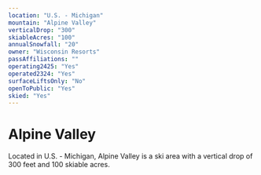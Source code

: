 ```yaml
---
location: "U.S. - Michigan"
mountain: "Alpine Valley"
verticalDrop: "300"
skiableAcres: "100"
annualSnowfall: "20"
owner: "Wisconsin Resorts"
passAffiliations: ""
operating2425: "Yes"
operated2324: "Yes"
surfaceLiftsOnly: "No"
openToPublic: "Yes"
skied: "Yes"
---
```


# Alpine Valley

Located in U.S. - Michigan, Alpine Valley is a ski area with a vertical drop of 300 feet and 100 skiable acres.